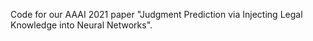 Code for our AAAI 2021 paper "Judgment Prediction via Injecting Legal Knowledge into Neural Networks".
